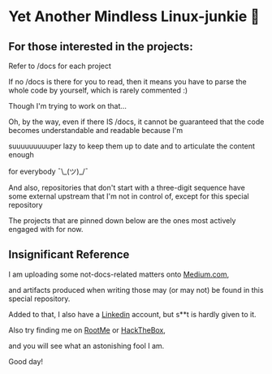 # Yet Another Mindless Linux-junkie :zany_face:

## For those interested in the projects:

Refer to /docs for each project

If no /docs is there for you to read, then it means you have to parse the whole code by yourself, which is rarely commented :)

Though I'm trying to work on that...

Oh, by the way, even if there IS /docs, it cannot be guaranteed that the code becomes  understandable and readable because I'm

suuuuuuuuuper lazy to keep them up to date and to articulate the content enough

for everybody ¯\\\_(ツ)_/¯

And also, repositories that don't start with a three-digit sequence have some external upstream that I'm not in control of, except for this special repository

The projects that are pinned down below are the ones most actively engaged with for now.


## Insignificant Reference

I am uploading some not-docs-related matters onto [Medium.com](https://medium.com/@seantywork),

and artifacts produced when writing those may (or may not) be found in this special repository.

Added to that, I also have a [Linkedin](https://www.linkedin.com/in/sean-taehoon-yoon/) account, but s**t is hardly given to it.

Also try finding me on [RootMe](https://www.root-me.org/) or [HackTheBox](https://www.hackthebox.com/),

and you will see what an astonishing fool I am.

Good day!





